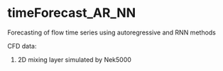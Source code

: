 # timeForecast_AR_NN
Forecasting of flow time series using autoregressive and RNN methods

CFD data:
1. 2D mixing layer simulated by Nek5000
   

